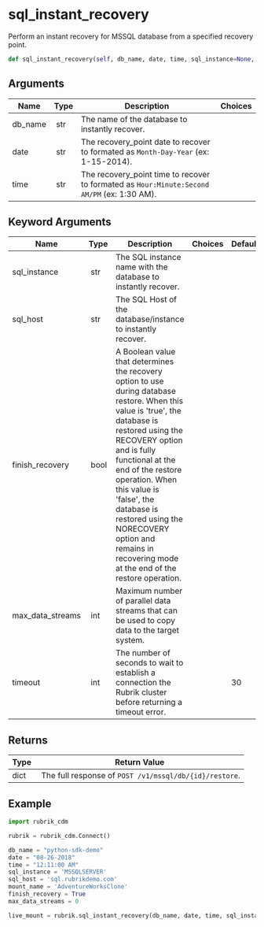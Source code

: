 # sql_instant_recovery

Perform an instant recovery for MSSQL database from a specified recovery point.

```py
def sql_instant_recovery(self, db_name, date, time, sql_instance=None, sql_host=None, finish_recovery=True, max_data_streams=0, timeout=30):
```

## Arguments

| Name        | Type | Description                                                                 | Choices |
|-------------|------|-----------------------------------------------------------------------------|---------|
| db_name  | str | The name of the database to instantly recover. |  |
| date  | str | The recovery_point date to recover to formated as `Month-Day-Year` (ex: 1-15-2014). |  |
| time  | str | The recovery_point time to recover to formated as `Hour:Minute:Second AM/PM` (ex: 1:30 AM). |  |

## Keyword Arguments

| Name        | Type | Description                                                                 | Choices | Default |
|-------------|------|-----------------------------------------------------------------------------|---------|---------|
| sql_instance  | str | The SQL instance name with the database to instantly recover. |  |  |
| sql_host  | str | The SQL Host of the database/instance to instantly recover. |  |  |
| finish_recovery  | bool | A Boolean value that determines the recovery option to use during database restore. When this value is 'true', the database is restored using the RECOVERY option and is fully functional at the end of the restore operation. When this value is 'false', the database is restored using the NORECOVERY option and remains in recovering mode at the end of the restore operation. |  |  |
| max_data_streams  | int | Maximum number of parallel data streams that can be used to copy data to the target system. |  |  |
| timeout  | int | The number of seconds to wait to establish a connection the Rubrik cluster before returning a timeout error.  |  | 30 |

## Returns

| Type | Return Value                                                                                  |
|------|-----------------------------------------------------------------------------------------------|
| dict | The full response of `POST /v1/mssql/db/{id}/restore`. |



## Example

```py
import rubrik_cdm

rubrik = rubrik_cdm.Connect()

db_name = "python-sdk-demo"
date = "08-26-2018"
time = "12:11:00 AM"
sql_instance = 'MSSQLSERVER'
sql_host = 'sql.rubrikdemo.com'
mount_name = 'AdventureWorksClone'
finish_recovery = True
max_data_streams = 0

live_mount = rubrik.sql_instant_recovery(db_name, date, time, sql_instance, sql_host, finish_recovery, max_data_streams)
```
